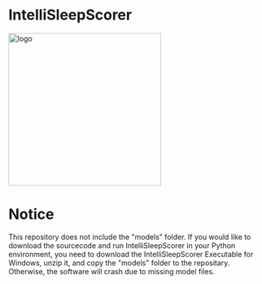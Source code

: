 # IntelliSleepScorer
<img src="https://sites.broadinstitute.org/files/styles/original/public/pan-lab/files/logo.webp?itok=yV81aERP" alt="logo" width="300">

# Notice

This repository does not include the "models" folder. If you would like to download the sourcecode and run IntelliSleepScorer in your Python environment, you need to download the <a src="https://storage.googleapis.com/grins-public/LeiWang-20230208/IntelliSleepScorer.zip">IntelliSleepScorer Executable for Windows</a>, unzip it, and copy the "models" folder to the repositary. Otherwise, the software will crash due to missing model files.
